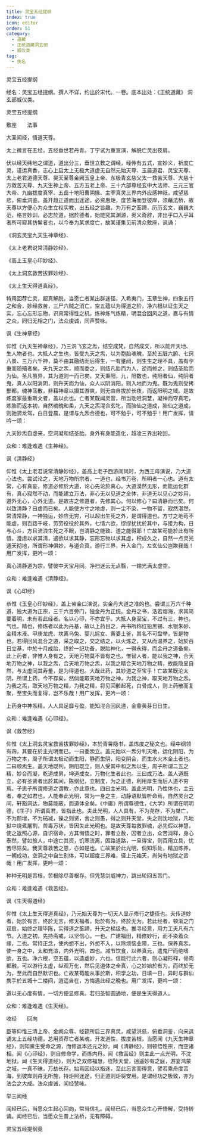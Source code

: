 ```yaml
---
title: 灵宝五经提纲
index: true
icon: editor
order: 51
category:
  - 道藏
  - 正统道藏洞玄部
  - 威仪类
tag:
  - 佚名
---
```


灵宝五经提纲  

经名：灵宝五经提纲。撰人不详，约出於宋代。一卷。底本出处：《正统道藏》 洞玄部威仪类。  

灵宝五经提纲  

敷座　　法事  

大圣闻经，悟道天尊。  

太上微言在五经，五经垂世若丹青。丁宁试为重宣演，解脱亡灵出夜肩。  

伏以经天纬地之谓道，道出分三，垂世立教之谓经，经传有五式，宣妙义，祈度亡灵，谨运真香，志心上启太上无极大道虚无自然元始天尊、玉晨道君、灵宝天尊、太上老君道德天尊、昊天至尊金阙玉皇上帝、东极青玄慈父太一救苦天尊、大慈十方救苦天尊、九天生神上帝、五方五老上帝、三十六部尊经玄中大法师、三元三官大帝、九幽拔度真宰、五岳十地阳曹阴掾、主宰真灵三界内外应感神祇，咸望慈悲，俯垂洞鉴。盖开趋正道而出迷途，必资惠炬，度苦海而登彼岸，须藉法桥，故天尊以方便心为众生立权实教，出五经之旨趣，为万有之荃蹄，历历玄文，巍巍大范，格言妙训，必志於道，据於德者，始能究其渊源，奥义奇辞，非出乎口入乎耳者所可窥其仿髴者也，以今奉为某求度亡，故某谨集见前清众敷座，讽诵：  

《洞玄灵宝九天生神章经》、  

《太上老君说常清静妙经》、  

《高上玉皇心印妙经》、  

《太上洞玄救苦拔罪妙经》、  

《太上生天得道真经》。  

特用回荐亡灵，超真解脱，当愿亡者某出群迷径，入希夷门，玉章生神，四象五行之和合，妙经救苦，三尸六贼之消亡，空五蕴以为得道之阶，净六根以证生天之实，忘心忘形忘物，识真常得性之机，炼神炼气炼精，明混合回风之道，嘉与有情之众，同归无相之门，法众虔诚，同声赞咏。  

讽《生神章经》  

仰惟《九天生神章经》，乃三洞飞玄之炁，结空成梵，自然成文，所以能开天地、生人物者也。大抵人之生也，皆受九天之炁，以为胞胎魂魄，至於五脏六腑、七窍八景、三万六千神，莫不由其融结而后得生，一有壅阏，则生生之理不具，盖有孕重而随殰者矣。夫九天之炁，顺而委之，则结凡胎而为人，逆而修之，则结圣胎而为仙。圣凡虽异，其为道则一而已矣。又天秉阳，九，阳数也，纯阳者仙，纯阴者鬼，真人以阳消阴，则升天而为仙，众人以阴消阳，则入地而为鬼。既为鬼则受拷酆都，魂神荡散，非藉神章以摄其游爽，则无由自拔於长夜，而返阳明之域。是故炼度家最重斯文者，盖以此也。亡者某既闻灵音，所当耽咀洞慧，凝神而守真宅，炼胎而返本初，自然魂魄和柔，九天之炁混合玄牝，而胎仙之道成，胎仙之道成，则驰骋龙驾，白日登晨，是谓与九炁合德也，可不勉乎，可不勉乎！用广发挥，请吟一颂：  

九天妙炁自虚来，空洞凝和结圣胎。身外有身能造化，超凌三界出轮回。  

众和：难逢难遇《生神经》。  

讽《清静经》  

仰惟《太上老君说常清静妙经》，盖高上老子西游阆风时，为西王母演说，乃大道心法也。尝试论之，天地万物所宗者，一道也，经书万卷，所明者一心也。道有太常，心有真妄，修道必修於大道，论心先论於真心。大道漠然无形，而能运化群有，真心寂然不动，而能建立万法，非心无以见道之全体，非道无以见心之妙用，道外无心，心外无道。是故古之修道者，先修其心。何以修心？曰清静而已矣。何以致清静？曰虚而已矣。人能使方寸之地虚，则一尘不染，一物不留，寂然湛然，常清常静，一神独运，妙应无穷，可以超出生死之外，是谓得道也。方寸之地苟不能虚，则百路千岐，劳劳役役於其外，七情六欲，缪缪扰扰於其中，与接为构，日与心斗，方且流浪生死之不眼，岂清静之能致、道之能得耶！亡故某苟能於此有所悟，澄虑以求其清，遣欲以求其静，忘形忘物以求其虚，积成久之，自然一点灵光通天彻地，所谓形神俱妙，与道合真，游行三界，升入金门，左玄仙公岂欺我哉！用广发挥，更吟一颂：  

真心清静道为宗，譬彼中天宝月同。净扫迷云无点翳，一输光满太虚空。  

众和：难逢难遇《清静经》。  

讽《心印经》  

恭惟《玉皇心印妙经》，盖上帝金口演说，实金丹大道之准的也。尝谓三万六千种道，独大道为正宗，三千六百旁门，独金丹为正统。金丹之书，浩若烟海，求其简要着明，未有若此经者。名以心印，不亦宜乎。大抵人身至宝，不过有三，神也，气也，精也，修炼者以此为丹基，故以上药目之，丹书所称红铅黑锡、水银朱砂、金精木液、甲庚龙虎、坎离乌兔、婴儿姹女、黄婆土釜，其名不可盘举，皆是物也。若得回风混合之道，采之取之，交之结之，以火炼之，又从而温养之，始於百日立基，中於十月成胎，终於一纪功备，脱胎神化，一得永得，而金丹之道备矣。此上药者，非惟人身有之，天地万物莫不皆有之也，惟智人者，能以我之神，合天地万物之神，以我之炁，合天地万物之炁，以我之精合天地万物之精，故能隐显自然，与太虚同其寿量，是为得道也。大哉此药，其妙道之至宝乎！亡故某既沦太阴，所谓上药，今不存矣，然倘能取天地万物之神，为我之神，取天地万物之炁，为我之炁，取天地万物之精，为我之精，将见回骸起死，白骨成人，则上药散而复聚，至宝失而复得，岂不乐哉！用广发挥，更吟一颂：  

上药身中神炁精，人人具足靡亏盈。能知混合回风道，金鼎黄芽日日生。  

众和：难逢难遇《心印经》。  

讽《救苦经》  

仰惟《太上洞玄灵宝救苦拔罪妙经》，本於青霄隐书，盖炼度之秘文也。经中纲领有四，其要在於主光明而已。一曰委炁立。盖元始以一炁分判天地，运化阴阳，为万物之本，周子所谓太极动而生阳，静而生阴，阳变阴合，而生水火木金土者也。二曰顺炁生。盖天地既判，阴阳既立，则人受其中和之炁以生，周子所谓二五之精，妙合而凝，乾道成男，坤道成女，万物化生者此也。三曰成万法。盖人道既立，必有圣贤者出於其间，陈纲纪，立制度，为之正德，利用厚生而后人道不穷焉。子思子所谓修道之谓教，亦此意也。四曰主光明。盖此光明，乃性体也，主云者，奉之如君也，人能奉此光明，常为一身之主，动静语默皆听命焉，自然灵台之间，轩豁洞达，物莫能蔽，而道体全矣。《中庸》所谓尊德性，《大学》所谓在明明德，《庄子》所谓真君，皆指此也。夫此光明，人人具有，不为尧存，不为桀亡，不为颜增，不为砳减，操之则贤，舍之则愚，得之则升天堂，失之则沈地狱，凡地狱中烧煮屠割，苦毒万状，皆因失此光明也。是故天尊每救罪魂，必先假以神慧，使之返照心源，自识宿命，方其悔悟之时，罪者立赦，囚者立出，众苦消释，身心泰然，譬如旅人，中途亡其资，饥寒流离，困路道路，一旦得宝，则百用立具，忧苦尽除矣。我天尊救苦之恩，亦如是也。亡故某於此光明，倘知乐处，精加炼养，一朝成功，空洞之中自生别体，可以超度三界难，径上元始天，尚何有地狱之苦哉！用广发挥，更吟一颂：  

种种无明是苦根，苦根除尽善根存。但凭慧剑威神力，跳出轮回五苦门。  

众和：难逢难遇《救苦经》。  

讽《生天得道经》  

仰惟《太上生天得道真经》，乃元始天尊为一切天人显示修行之捷径也。夫传道妙者，始於有言，终於无言，修天福者，始於有为，终於无为。若此经者，顿渐之门双启，始终之理毕陈，实得道之筌蹄，升天之梯级也。推寻经意，用力工夫凡有六节。入道之初，先持斋戒，以坚信心，一也。广建福田，精修妙行，而不染着众缘，二也。常持正念，使内想不出，外想不入，以除烦恼业障，三也。保养真炁，使一身之中，太和充溢，内外光明，四也。减节饮食，以养真元，遣鬼尸而绝嗜欲，五也。净六根，空五蕴，以造虚妙，六也。信能行此六者，则心凝形释，骨肉都融，可以游行太虚，纵观万化，然后见道体之全真，心之妙始於有为，而终於无为，至此而自然默识也。亡故某苟能从事於斯，积学之功，日填一日，异时与群仙携手於五城十二楼间，逍遥自在，方悔遇此经之晚也。用广发挥，更吟一颂：  

道以无心度有情，一切方便显修真。若归圣智圆通地，便是生天得道人。  

众和：难逢难遇《生天经》。  

收经　　回向  

臣等仰惟三清上帝、金阙众尊、经筵所启三界真灵，咸望洪慈，俯垂洞鉴，向来讽诵太上五经功德，总用资荐亡者某魂，开发道性，拔度苦根，当愿闻《九天生神章经》，则知禀生受命之源，而修返本还元之妙。闻《清静经》，则顿悟性宗，而空诸相。闻《心印经》，则自修命学，而炼内丹。闻《救苦经》则主此一点光明，不沈地狱。闻《生天得道经》，则为之双修福慧，径陟天堂，逍遥妙有之庭，游宴鸿蒙之域，一真不昧，万劫长存。始焉因经以指迷，至此忘言而得意，譬若乘舟度苦海，到彼岸则舟无所施，持炬照迷途，归正道则炬将安用。是谓经功之极致，亦为法会之大成。法众虔诚，闻经赞咏。  

举三闻经  

闻经已后，当愿众生起心回向，常当信礼。闻经已后，当愿众生心开悟解，受持转诵。闻经已后，当愿众生普上法桥，无有障碍。  

灵宝五经提纲竟  
